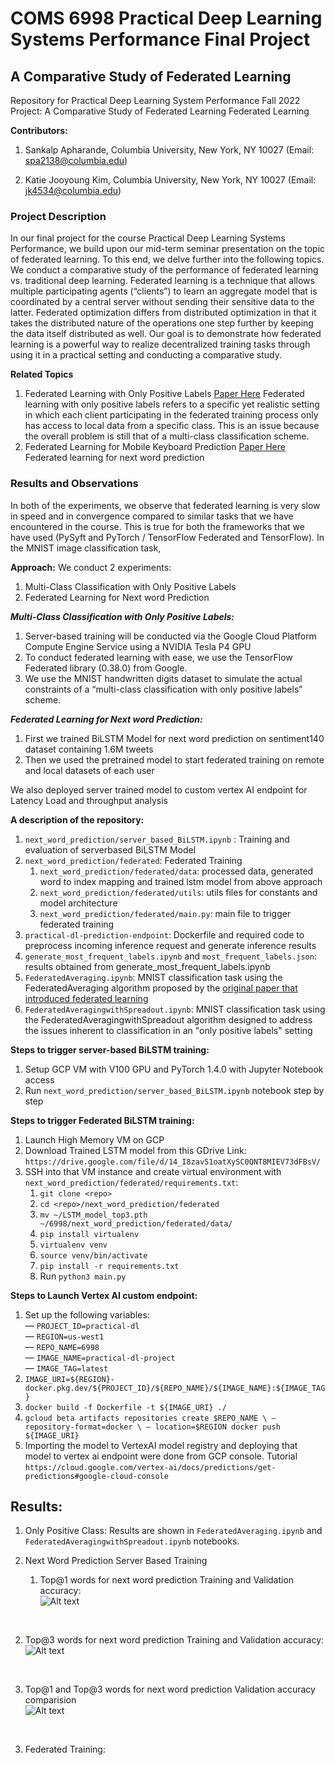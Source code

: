 # COMS 6998 Practical Deep Learning Systems Performance Final Project
## A Comparative Study of Federated Learning


Repository for Practical Deep Learning System Performance Fall 2022 Project: A Comparative Study of Federated Learning Federated Learning


**Contributors:**
1.  Sankalp Apharande, Columbia University, New York, NY 10027 (Email: spa2138@columbia.edu)

2.  Katie Jooyoung Kim, Columbia University, New York, NY 10027 (Email: jk4534@columbia.edu)

### Project Description
In our final project for the course Practical Deep Learning Systems Performance, we build upon our mid-term seminar presentation on the topic of federated learning. To this end, we delve further into the following topics. 
We conduct a comparative study of the performance of federated learning vs. traditional deep learning.
Federated learning is a technique that allows multiple participating agents (“clients”) to learn an aggregate model that is coordinated by a central server without sending their sensitive data to the latter. 
Federated optimization differs from distributed optimization in that it takes the distributed nature of the operations one step further by keeping the data itself distributed as well.
Our goal is to demonstrate how federated learning is a powerful way to realize decentralized training tasks through using it in a practical setting and conducting a comparative study. 

**Related Topics**
1. Federated Learning with Only Positive Labels [Paper Here](https://arxiv.org/abs/2004.10342)
Federated learning with only positive labels refers to a specific yet realistic setting in which each client participating in the federated training process only has access to local data from a specific class. This is an issue because the overall problem is still that of a multi-class classification scheme. 
2. Federated Learning for Mobile Keyboard Prediction [Paper Here](https://arxiv.org/abs/1811.03604) 
Federated learning for next word prediction

### Results and Observations
In both of the experiments, we observe that federated learning is very slow in speed and in convergence compared to similar tasks that we have encountered in the course. This is true for both the frameworks that we have used (PySyft and PyTorch / TensorFlow Federated and TensorFlow). In the MNIST image classification task, 


**Approach:**
We conduct 2 experiments:
1. Multi-Class Classification with Only Positive Labels
2. Federated Learning for Next word Prediction

***Multi-Class Classification with Only Positive Labels:***
1. Server-based training will be conducted via the Google Cloud Platform Compute Engine Service using a NVIDIA Tesla P4 GPU
2. To conduct federated learning with ease, we use the TensorFlow Federated library (0.38.0) from Google. 
3. We use the MNIST handwritten digits dataset to simulate the actual constraints of a “multi-class classification with only positive labels” scheme. 

***Federated Learning for Next word Prediction:***
1. First we trained BiLSTM Model for next word prediction on sentiment140 dataset containing 1.6M tweets
2. Then we used the pretrained model to start federated training on remote and local datasets of each user

We also deployed server trained model to custom vertex AI endpoint for Latency Load and throughput analysis

**A description of the repository:**
1. `next_word_prediction/server_based_BiLSTM.ipynb` : Training and evaluation of serverbased BiLSTM Model
2. `next_word_prediction/federated`: Federated Training
   1. `next_word_prediction/federated/data`: processed data, generated word to index mapping and trained lstm model from above approach
   2. `next_word_prediction/federated/utils`: utils files for constants and model architecture
   3. `next_word_prediction/federated/main.py`: main file to trigger federated training
3. `practical-dl-prediction-endpoint`: Dockerfile and required code to preprocess incoming inference request and generate inference results
4. `generate_most_frequent_labels.ipynb` and `most_frequent_labels.json`: results obtained from generate_most_frequent_labels.ipynb 
5. `FederatedAveraging.ipynb`: MNIST classification task using the FederatedAveraging algorithm proposed by the [original paper that introduced federated learning](https://arxiv.org/abs/1602.05629)
6. `FederatedAveragingwithSpreadout.ipynb`: MNIST classification task using the FederatedAveragingwithSpreadout algorithm designed to address the issues inherent to classification in an "only positive labels" setting

**Steps to trigger server-based BiLSTM training:** 
1. Setup GCP VM with V100 GPU and PyTorch 1.4.0 with Jupyter Notebook access
2. Run `next_word_prediction/server_based_BiLSTM.ipynb` notebook step by step

**Steps to trigger Federated BiLSTM training:**
1. Launch High Memory VM on GCP
2. Download Trained LSTM model from this GDrive Link: `https://drive.google.com/file/d/14_I8zav51oatXySC0QNT8MIEV73dFBsV/`
3. SSH into that VM instance and create virtual environment with `next_word_prediction/federated/requirements.txt`: 
   1. `git clone <repo>`
   2. `cd <repo>/next_word_prediction/federated`
   3. `mv ~/LSTM_model_top3.pth ~/6998/next_word_prediction/federated/data/` 
   3. `pip install virtualenv`
   4. `virtualenv venv`
   5. `source venv/bin/activate`
   6. `pip install -r requirements.txt`
   7. Run `python3 main.py`

**Steps to Launch Vertex AI custom endpoint:**
1. Set up the following variables: <br>
— `PROJECT_ID=practical-dl` <br>
— `REGION=us-west1` <br>
— `REPO_NAME=6998` <br>
— `IMAGE_NAME=practical-dl-project` <br>
— `IMAGE_TAG=latest` <br>
2. `IMAGE_URI=${REGION}-docker.pkg.dev/${PROJECT_ID}/${REPO_NAME}/${IMAGE_NAME}:${IMAGE_TAG}`
3. `docker build -f Dockerfile -t ${IMAGE_URI} ./`
4. `gcloud beta artifacts repositories create $REPO_NAME \
 — repository-format=docker \
 — location=$REGION
docker push ${IMAGE_URI}`
5. Importing the model to VertexAI model registry and deploying that model to vertex ai endpoint were done from GCP console. Tutorial `https://cloud.google.com/vertex-ai/docs/predictions/get-predictions#google-cloud-console`



## Results: 
1. Only Positive Class: Results are shown in `FederatedAveraging.ipynb` and `FederatedAveragingwithSpreadout.ipynb` notebooks.

2. Next Word Prediction Server Based Training
   1. Top@1 words for next word prediction Training and Validation accuracy: <br>
![Alt text](https://github.com/ktjkim/6998/blob/main/next_word_prediction/top1_server.png)
<br>

2. Top@3 words for next word prediction Training and Validation accuracy: <br>
![Alt text](https://github.com/ktjkim/6998/blob/main/next_word_prediction/top3_server.png)
<br>

3. Top@1 and Top@3 words for next word prediction Validation accuracy comparision <br>
![Alt text](https://github.com/ktjkim/6998/blob/main/next_word_prediction/top1_top3.png)
<br>

 3. Federated Training:
   









